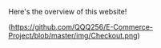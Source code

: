 Here's the overview of this website!

(https://github.com/QQQ256/E-Commerce-Project/blob/master/img/Checkout.png)
